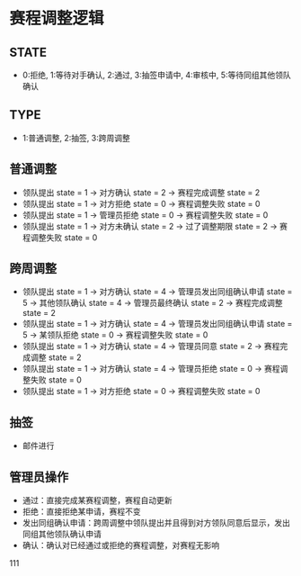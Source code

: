 # 赛程调整逻辑
## STATE
- 0:拒绝, 1:等待对手确认, 2:通过, 3:抽签申请中, 4:审核中, 5:等待同组其他领队确认
## TYPE
- 1:普通调整, 2:抽签, 3:跨周调整

## 普通调整
- 领队提出 state = 1 -> 对方确认 state = 2 -> 赛程完成调整 state = 2
- 领队提出 state = 1 -> 对方拒绝 state = 0 -> 赛程调整失败 state = 0
- 领队提出 state = 1 -> 管理员拒绝 state = 0 -> 赛程调整失败 state = 0 
- 领队提出 state = 1 -> 对方未确认 state = 2 -> 过了调整期限 state = 2 -> 赛程调整失败 state = 0 

## 跨周调整
- 领队提出 state = 1 -> 对方确认 state = 4 -> 管理员发出同组确认申请 state = 5 -> 其他领队确认 state = 4 -> 管理员最终确认 state = 2 -> 赛程完成调整 state = 2
- 领队提出 state = 1 -> 对方确认 state = 4 -> 管理员发出同组确认申请 state = 5 -> 某领队拒绝 state = 0 -> 赛程调整失败 state = 0
- 领队提出 state = 1 -> 对方确认 state = 4 -> 管理员同意 state = 2 -> 赛程完成调整 state = 2
- 领队提出 state = 1 -> 对方确认 state = 4 -> 管理员拒绝 state = 0 -> 赛程调整失败 state = 0
- 领队提出 state = 1 -> 对方拒绝 state = 0 -> 赛程调整失败 state = 0

## 抽签
- 邮件进行

## 管理员操作
- 通过：直接完成某赛程调整，赛程自动更新
- 拒绝：直接拒绝某申请，赛程不变
- 发出同组确认申请：跨周调整中领队提出并且得到对方领队同意后显示，发出同组其他领队确认申请
- 确认：确认对已经通过或拒绝的赛程调整，对赛程无影响


111


